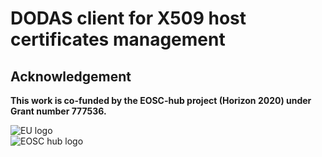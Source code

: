 # DODAS client for X509 host certificates management

## Acknowledgement

**This work is co-funded by the EOSC-hub project (Horizon 2020) under Grant number 777536.**                                   

![EU logo](https://github.com/DODAS-TS/dodas-templates/raw/master/docs/img/eu-logo.jpeg)                              
![EOSC hub logo](https://github.com/DODAS-TS/dodas-templates/raw/master/docs/img/eosc-hub-web.png)
